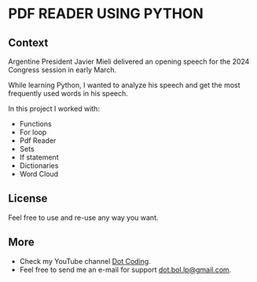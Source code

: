 # PDF READER USING PYTHON

## Context

Argentine President Javier Mieli delivered an opening speech for the 2024 Congress session in early March.

While learning Python, I wanted to analyze his speech and get the most frequently used words in his speech.

In this project I worked with:

- Functions
- For loop
- Pdf Reader
- Sets
- If statement
- Dictionaries
- Word Cloud

## License

Feel free to use and re-use any way you want.

## More

- Check my YouTube channel [Dot Coding](https://www.youtube.com/channel/UCYobBTcVkUvIqQW3sSTGarg).
- Feel free to send me an e-mail for support [dot.bol.lp@gmail.com](mailto:dot.bol.lp@gmail.com).
